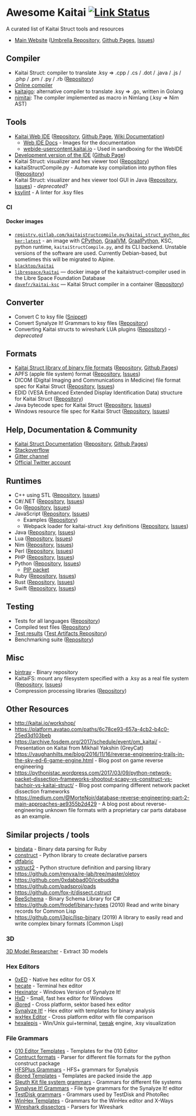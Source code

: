 # Awesome Kaitai [![Link Status](https://api.travis-ci.org/kaitai-io/awesome-kaitai.svg?branch=master)](https://travis-ci.org/kaitai-io/awesome-kaitai)

A curated list of Kaitai Struct tools and resources

- [Main Website](http://kaitai.io) ([Umbrella Repository](https://github.com/kaitai-io/kaitai_struct), [Github Pages](https://github.com/kaitai-io/kaitai-io.github.io), [Issues](https://github.com/kaitai-io/kaitai_struct/issues))

## Compiler

- Kaitai Struct: compiler to translate .ksy => .cpp / .cs / .dot / .java / .js / .php / .pm / .py / .rb ([Repository](https://github.com/kaitai-io/kaitai_struct_compiler))
- [Online compiler](https://kaitai.io/repl/)
- [kaitaigo](https://github.com/cugu/kaitaigo): alternative compiler to translate .ksy => .go, written in Golang
- [nimitai](https://github.com/sealmove/nimitai): The compiler implemented as macro in Nimlang (.ksy => Nim AST)

## Tools

- [Kaitai Web IDE](https://ide.kaitai.io/) ([Repository](https://github.com/kaitai-io/kaitai_struct_webide), [Github Page](https://github.com/kaitai-io/ide-kaitai-io.github.io), [Wiki Documentation](https://github.com/kaitai-io/kaitai_struct_webide/wiki/Features))
  - [Web IDE Docs](https://github.com/kaitai-io/kaitai_struct_webide_docs) - Images for the documentation
  - [webide-usercontent.kaitai.io](https://github.com/kaitai-io/webide-usercontent.kaitai.io) - Used in sandboxing for the WebIDE
- [Development version of the IDE](https://ide.kaitai.io/devel/) ([Github Page](https://github.com/kaitai-io/ide-devel-kaitai-io.github.io))
- Kaitai Struct: visualizer and hex viewer tool ([Repository](https://github.com/kaitai-io/kaitai_struct_visualizer))
- kaitaiStructCompile.py - Automate ksy compilation into python files ([Repository](https://gitlab.com/kaitaiStructCompile.py/kaitaiStructCompile.py))
- Kaitai Struct: visualizer and hex viewer tool GUI in Java ([Repository](https://github.com/kaitai-io/kaitai_struct_gui), [Issues](https://github.com/kaitai-io/kaitai_struct_gui/issues)) - *deprecated?*
- [ksylint](https://github.com/cugu/ksylint) - A linter for .ksy files

### CI

#### Docker images

- [`registry.gitlab.com/kaitaistructcompile.py/kaitai_struct_python_docker:latest`](https://gitlab.com/kaitaiStructCompile.py/kaitai_struct_python_docker) - an image with [CPython](https://www.python.org/downloads/release), [GraalVM](https://github.com/oracle/graal/releases), [GraalPython](https://github.com/graalvm/graalpython), KSC, python runtime, `kaitaiStructCompile.py`, and its CLI backend. Unstable versions of the software are used. Currently Debian-based, but sometimes this will be migrated to Alpine.
- [`blacktop/kaitai`](https://hub.docker.com/r/blacktop/kaitai/)
- [`librespace/kaitai`](https://hub.docker.com/r/librespace/kaitai) — docker image of the kaitaistruct-compiler used in the Libre Space Foundation Database
- [`davefr/kaitai-ksc`](https://hub.docker.com/r/davefr/kaitai-ksc) — Kaitai Struct compiler in a container ([Repository](https://github.com/anonymousatc/kaitai-ksc))

## Converter

- Convert C to ksy file ([Snippet](https://gist.github.com/GreyCat/9dba530b0d2cb8ccec4e1d6e90a0b565))
- Convert Synalyze It! Grammars to ksy files ([Repository](https://gitlab.com/KOLANICH/synalysis2kaitai))
- Converting Kaitai structs to wireshark LUA plugins ([Repository](https://github.com/joushx/kaitai-to-wireshark)) - *deprecated*

## Formats

- [Kaitai Struct library of binary file formats](http://formats.kaitai.io/) ([Repository](https://github.com/kaitai-io/kaitai_struct_formats), [Github Pages](https://github.com/kaitai-io/formats-kaitai-io.github.io))
- APFS (apple file system) format ([Repository](https://github.com/cugu/apfs.ksy), [Issues](https://github.com/cugu/apfs.ksy/issues))
- DICOM (Digital Imaging and Communications in Medicine) file format spec for Kaitai Struct ([Repository](https://github.com/kaitai-io/dicom.ksy), [Issues](https://github.com/kaitai-io/dicom.ksy/issues))
- EDID (VESA Enhanced Extended Display Identification Data) structure for Kaitai Struct ([Repository](https://github.com/kaitai-io/edid.ksy))
- Java bytecode spec for Kaitai Struct ([Repository](https://github.com/kaitai-io/java_bytecode.ksy), [Issues](https://github.com/kaitai-io/java_bytecode.ksy/issues))
- Windows resource file spec for Kaitai Struct ([Repository](https://github.com/kaitai-io/windows_resource_file.ksy), [Issues](https://github.com/kaitai-io/windows_resource_file.ksy/issues))

## Help, Documentation & Community

- [Kaitai Struct Documentation](http://doc.kaitai.io/) ([Repository](https://github.com/kaitai-io/kaitai_struct_doc), [Github Pages](https://github.com/kaitai-io/doc-kaitai-io.github.io))
- [Stackoverflow](https://stackoverflow.com/questions/tagged/kaitai-struct)
- [Gitter channel](https://gitter.im/kaitai_struct/)
- [Official Twitter account](https://twitter.com/kaitai_io)

## Runtimes

- C++ using STL ([Repository](https://github.com/kaitai-io/kaitai_struct_cpp_stl_runtime), [Issues](https://github.com/kaitai-io/kaitai_struct_cpp_stl_runtime/issues))
- C#/.NET ([Repository](https://github.com/kaitai-io/kaitai_struct_csharp_runtime), [Issues](https://github.com/kaitai-io/kaitai_struct_csharp_runtime/issues))
- Go ([Repository](https://github.com/kaitai-io/kaitai_struct_go_runtime), [Issues](https://github.com/kaitai-io/kaitai_struct_go_runtime/issues))
- JavaScript ([Repository](https://github.com/kaitai-io/kaitai_struct_javascript_runtime), [Issues](https://github.com/kaitai-io/kaitai_struct_javascript_runtime/issues))
  - Examples ([Repository](https://github.com/kaitai-io/kaitai_struct_examples))
  - Webpack loader for kaitai-struct .ksy definitions ([Repository](https://github.com/kaitai-io/kaitai-struct-loader), [Issues](https://github.com/kaitai-io/kaitai-struct-loader/issues))
- Java ([Repository](https://github.com/kaitai-io/kaitai_struct_java_runtime), [Issues](https://github.com/kaitai-io/kaitai_struct_java_runtime/issues))
- Lua ([Repository](https://github.com/kaitai-io/kaitai_struct_lua_runtime), [Issues](https://github.com/kaitai-io/kaitai_struct_lua_runtime/issues))
- Nim ([Repository](https://github.com/kaitai-io/kaitai_struct_nim_runtime), [Issues](https://github.com/kaitai-io/kaitai_struct_nim_runtime/issues))
- Perl ([Repository](https://github.com/kaitai-io/kaitai_struct_perl_runtime), [Issues](https://github.com/kaitai-io/kaitai_struct_perl_runtime/issues))
- PHP ([Repository](https://github.com/kaitai-io/kaitai_struct_php_runtime), [Issues](https://github.com/kaitai-io/kaitai_struct_php_runtime/issues))
- Python ([Repository](https://github.com/kaitai-io/kaitai_struct_python_runtime), [Issues](https://github.com/kaitai-io/kaitai_struct_python_runtime/issues))
  - [PIP packet](https://pypi.org/project/kaitaistruct/)
- Ruby ([Repository](https://github.com/kaitai-io/kaitai_struct_ruby_runtime), [Issues](https://github.com/kaitai-io/kaitai_struct_ruby_runtime/issues))
- Rust ([Repository](https://github.com/kaitai-io/kaitai_struct_rust_runtime), [Issues](https://github.com/kaitai-io/kaitai_struct_rust_runtime/issues))
- Swift ([Repository](https://github.com/kaitai-io/kaitai_struct_swift_runtime), [Issues](https://github.com/kaitai-io/kaitai_struct_swift_runtime/issues))

## Testing

- Tests for all languages ([Repository](https://github.com/kaitai-io/kaitai_struct_tests))
- Compiled test files ([Repository](https://github.com/kaitai-io/ci_targets))
- [Test results](http://kaitai.io/ci/) ([Test Artifacts Repository](https://github.com/kaitai-io/ci_artifacts))
- Benchmarking suite ([Repository](https://github.com/kaitai-io/kaitai_struct_benchmarks))

## Misc

- [bintray](https://bintray.com/kaitai-io) - Binary repository
- KaitaiFS: mount any filesystem specified with a .ksy as a real file system ([Repository](https://github.com/kaitai-io/kaitai_fs), [Issues](https://github.com/kaitai-io/kaitai_fs/issues))
- Compression processing libraries ([Repository](https://github.com/kaitai-io/kaitai_compress))

## Other Resources

- http://kaitai.io/workshop/
- https://platform.avatao.com/paths/6c78ce93-657a-4cb2-b4c0-25ed3d103beb
- https://archive.fosdem.org/2017/schedule/event/om_kaitai/ - Presentation on Kaitai from Mikhail Yakshin (GreyCat)
- https://vaughanhilts.me/blog/2016/11/16/reverse-engineering-trails-in-the-sky-ed-6-game-engine.html  - Blog post on game reverse engineering
- https://pythonistac.wordpress.com/2017/03/09/python-network-packet-dissection-frameworks-shootout-scapy-vs-construct-vs-hachoir-vs-kaitai-struct/ - Blog post comparing different network packet dissection frameworks
- https://medium.com/@MorteNoir/database-reverse-engineering-part-2-main-approaches-ae9355b2d429 - A blog post about reverse-engineering unknown file formats with a proprietary car parts database as an example.

## Similar projects / tools

- [bindata](https://github.com/dmendel/bindata) - Binary data parsing for Ruby
- [construct](https://github.com/construct/construct) - Python library to create declarative parsers
- [dtfabric](https://github.com/libyal/dtfabric)
- [vstruct2](https://github.com/vivisect/vstruct2) - Python structure definition and parsing library
- https://github.com/renyxa/re-lab/tree/master/oletoy
- https://github.com/0xdabbad00/icebuddha
- https://github.com/padsproj/pads
- https://github.com/fox-it/dissect.cstruct
- [BeeSchema](https://github.com/Michael-Kelley/BeeSchema) - Binary Schema Library for C#
- https://github.com/frodef/binary-types (2010) Read and write binary records for Common Lisp
- https://github.com/j3pic/lisp-binary (2019) A library to easily read and write complex binary formats (Common Lisp)

### 3D

[3D Model Researcher](http://mr.game-viewer.org/) - Extract 3D models

### Hex Editors

- [0xED](http://www.suavetech.com/0xed/) - Native hex editor for OS X
- [hecate](https://github.com/evanmiller/hecate) - Terminal hex editor
- [Hexinator](https://hexinator.com) - Windows Version of Synalyze It!
- [HxD](https://mh-nexus.de/de/hxd/) - Small, fast hex editor for Windows
- [iBored](http://apps.tempel.org/iBored/) - Cross platform, sektor based hex editor
- [Synalyze It!](http://www.synalysis.net) - Hex editor with templates for binary analysis
- [wxHex Editor](http://www.wxhexeditor.org) - Cross platform editor with file comparison
- [hexalepis](https://github.com/sealmove/hexalepis) - Win/Unix gui+terminal, [tweak](https://www.chiark.greenend.org.uk/~sgtatham/tweak/btree.html) engine, .ksy visualization

### File Grammars

- [010 Editor Templates](http://www.sweetscape.com/010editor/templates/) - Templates for the 010 Editor
- [Contruct formats](https://github.com/construct/construct/tree/master/deprecated_gallery) - Parser for different file formats for the python construct package
- [HFSPlus Grammars](https://github.com/mac4n6/HFSPlus_Resources/tree/master/HFSPlus_Grammars) - HFS+ grammars for Synalysis
- [iBored Templates](http://apps.tempel.org/iBored/#) - Templates are packed inside the .app
- [Sleuth Kit file system grammars](https://github.com/sleuthkit/sleuthkit/tree/develop/tsk/fs) - Grammars for different file systems
- [Synalyse It! Grammars](https://www.synalysis.net/formats.xml) - File type grammars for the Synalyze It! editor
- [TestDisk grammars](https://github.com/cgsecurity/testdisk/tree/master/src) - Grammars used by TestDisk and PhotoRec
- [WinHex Templates](https://www.x-ways.net/winhex/templates/) - Grammars for the WinHex editor and X-Ways
- [Wireshark dissectors](https://github.com/wireshark/wireshark/tree/master/epan/dissectors) - Parsers for Wireshark
